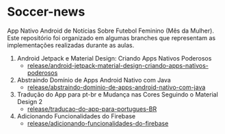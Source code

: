 # Soccer-news

App Nativo Android de Notícias Sobre Futebol Feminino (Mês da Mulher). Este repositório foi organizado em algumas branches que representam as implementações realizadas durante as aulas.

 1. Android Jetpack e Material Design: Criando Apps Nativos Poderosos
    - [release/android-jetpack-material-design-criando-apps-nativos-poderosos](https://github.com/zimbaldi/Soccer-news/tree/https/github.com/zimbaldi/Soccer-news/tree/release/android-jetpack-material-design-criando-apps-nativos-poderosos)
 2. Abstraindo Domínio de Apps Android Nativo com Java
    - [release/abstraindo-dominio-de-apps-android-nativo-com-java](https://github.com/zimbaldi/Soccer-news-app/tree/release/abstraindo-dominio-de-apps-android-nativo-com-java)
 3. Tradução do App para pt-br e Mudança nas Cores Seguindo o Material Design 2
    - [release/traducao-do-app-para-portugues-BR](https://github.com/zimbaldi/Soccer-news-app/tree/release/traducao-do-app-para-portugues-BR)
 4. Adicionando Funcionalidades do Firebase
    - [release/adicionando-funcionalidades-do-firebase](https://github.com/zimbaldi/Soccer-news-app/tree/release/adicionando-funcionalidades-do-firebase)

